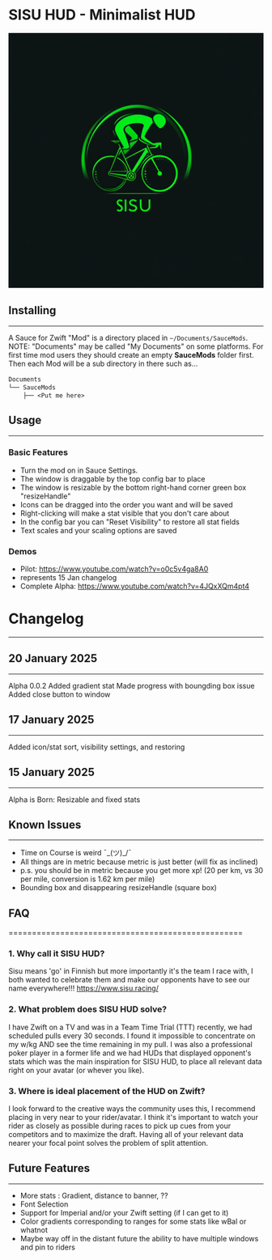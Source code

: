 SISU HUD - Minimalist HUD 
=========================

![SISU HUD Logo](images/sisu-hud-logo.png)


## Installing
------------------
A Sauce for Zwift "Mod" is a directory placed in `~/Documents/SauceMods`.  NOTE: "Documents"
may be called "My Documents" on some platforms.  For first time mod users they should create
an empty **SauceMods** folder first.  Then each Mod will be a sub directory in there such as...
```
Documents
└── SauceMods
    ├── <Put me here>
```

## Usage
------------------
### Basic Features
- Turn the mod on in Sauce Settings.
- The window is draggable by the top config bar to place
- The window is resizable by the bottom right-hand corner green box "resizeHandle"
- Icons can be dragged into the order you want and will be saved
- Right-clicking will make a stat visible that you don't care about
- In the config bar you can "Reset Visibility" to restore all stat fields
- Text scales and your scaling options are saved

### Demos
- Pilot: https://www.youtube.com/watch?v=o0c5v4ga8A0
 - represents 15 Jan changelog
- Complete Alpha: https://www.youtube.com/watch?v=4JQxXQm4pt4


# Changelog 
------------------
## 20 January 2025
------------------
Alpha 0.0.2
Added gradient stat
Made progress with boungding box issue
Added close button to window

## 17 January 2025
------------------
Added icon/stat sort, visibility settings, and restoring

## 15 January 2025
------------------
Alpha is Born: Resizable and fixed stats


## Known Issues
------------------
- Time on Course is weird ¯\_(ツ)_/¯
- All things are in metric because metric is just better (will fix as inclined)
 - p.s. you should be in metric because you get more xp! (20 per km, vs 30 per mile, conversion is 1.62 km per mile)
- Bounding box and disappearing resizeHandle (square box)


## FAQ
==================================================
### 1. Why call it SISU HUD?
Sisu means 'go' in Finnish but more importantly it's the team I race with, I both wanted to celebrate them and make our opponents have to see our name everywhere!!! https://www.sisu.racing/

### 2. What problem does SISU HUD solve?
I have Zwift on a TV and was in a Team Time Trial (TTT) recently, we had scheduled pulls every 30 seconds.  I found it impossible to concentrate on my w/kg AND see the time remaining in my pull.  I was also a professional poker player in a former life and we had HUDs that displayed opponent's stats which was the main inspiration for SISU HUD, to place all relevant data right on your avatar (or whever you like).  

### 3. Where is ideal placement of the HUD on Zwift?
I look forward to the creative ways the community uses this, I recommend placing in very near to your rider/avatar.  I think it's important to watch your rider as closely as possible during races to pick up cues from your competitors and to maximize the draft.  Having all of your relevant data nearer your focal point solves the problem of split attention.

## Future Features
------------------
- More stats : Gradient, distance to banner, ??
- Font Selection
- Support for Imperial and/or your Zwift setting (if I can get to it)
- Color gradients corresponding to ranges for some stats like wBal or whatnot
- Maybe way off in the distant future the ability to have multiple windows and pin to riders
